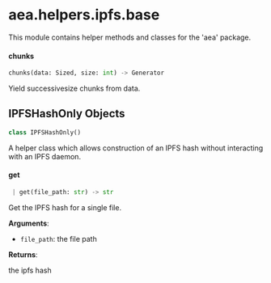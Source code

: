 <a name="aea.helpers.ipfs.base"></a>
# aea.helpers.ipfs.base

This module contains helper methods and classes for the 'aea' package.

<a name="aea.helpers.ipfs.base.chunks"></a>
#### chunks

```python
chunks(data: Sized, size: int) -> Generator
```

Yield successivesize chunks from data.

<a name="aea.helpers.ipfs.base.IPFSHashOnly"></a>
## IPFSHashOnly Objects

```python
class IPFSHashOnly()
```

A helper class which allows construction of an IPFS hash without interacting with an IPFS daemon.

<a name="aea.helpers.ipfs.base.IPFSHashOnly.get"></a>
#### get

```python
 | get(file_path: str) -> str
```

Get the IPFS hash for a single file.

**Arguments**:

- `file_path`: the file path

**Returns**:

the ipfs hash

